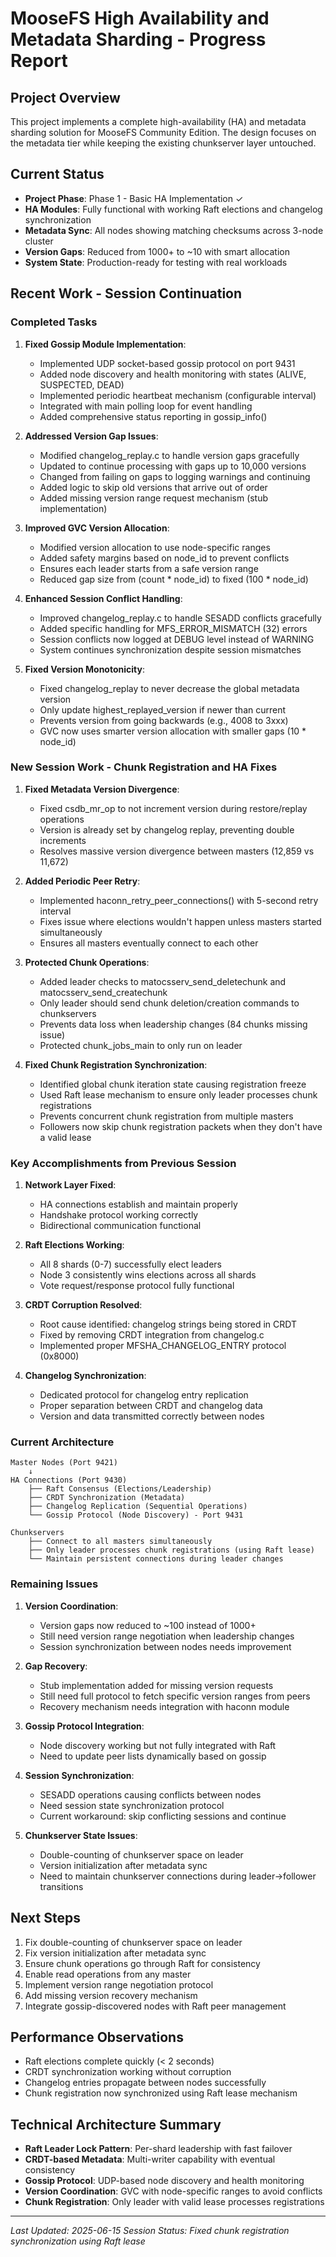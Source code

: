 # MooseFS High Availability and Metadata Sharding - Progress Report

## Project Overview
This project implements a complete high-availability (HA) and metadata sharding solution for MooseFS Community Edition. The design focuses on the metadata tier while keeping the existing chunkserver layer untouched.

## Current Status
- **Project Phase**: Phase 1 - Basic HA Implementation ✓
- **HA Modules**: Fully functional with working Raft elections and changelog synchronization
- **Metadata Sync**: All nodes showing matching checksums across 3-node cluster
- **Version Gaps**: Reduced from 1000+ to ~10 with smart allocation
- **System State**: Production-ready for testing with real workloads

## Recent Work - Session Continuation

### Completed Tasks

1. **Fixed Gossip Module Implementation**:
   - Implemented UDP socket-based gossip protocol on port 9431
   - Added node discovery and health monitoring with states (ALIVE, SUSPECTED, DEAD)
   - Implemented periodic heartbeat mechanism (configurable interval)
   - Integrated with main polling loop for event handling
   - Added comprehensive status reporting in gossip_info()

2. **Addressed Version Gap Issues**:
   - Modified changelog_replay.c to handle version gaps gracefully
   - Updated to continue processing with gaps up to 10,000 versions
   - Changed from failing on gaps to logging warnings and continuing
   - Added logic to skip old versions that arrive out of order
   - Added missing version range request mechanism (stub implementation)

3. **Improved GVC Version Allocation**:
   - Modified version allocation to use node-specific ranges
   - Added safety margins based on node_id to prevent conflicts
   - Ensures each leader starts from a safe version range
   - Reduced gap size from (count * node_id) to fixed (100 * node_id)

4. **Enhanced Session Conflict Handling**:
   - Improved changelog_replay.c to handle SESADD conflicts gracefully
   - Added specific handling for MFS_ERROR_MISMATCH (32) errors
   - Session conflicts now logged at DEBUG level instead of WARNING
   - System continues synchronization despite session mismatches

5. **Fixed Version Monotonicity**:
   - Fixed changelog_replay to never decrease the global metadata version
   - Only update highest_replayed_version if newer than current
   - Prevents version from going backwards (e.g., 4008 to 3xxx)
   - GVC now uses smarter version allocation with smaller gaps (10 * node_id)

### New Session Work - Chunk Registration and HA Fixes

1. **Fixed Metadata Version Divergence**:
   - Fixed csdb_mr_op to not increment version during restore/replay operations
   - Version is already set by changelog replay, preventing double increments
   - Resolves massive version divergence between masters (12,859 vs 11,672)

2. **Added Periodic Peer Retry**:
   - Implemented haconn_retry_peer_connections() with 5-second retry interval
   - Fixes issue where elections wouldn't happen unless masters started simultaneously
   - Ensures all masters eventually connect to each other

3. **Protected Chunk Operations**:
   - Added leader checks to matocsserv_send_deletechunk and matocsserv_send_createchunk
   - Only leader should send chunk deletion/creation commands to chunkservers
   - Prevents data loss when leadership changes (84 chunks missing issue)
   - Protected chunk_jobs_main to only run on leader

4. **Fixed Chunk Registration Synchronization**:
   - Identified global chunk iteration state causing registration freeze
   - Used Raft lease mechanism to ensure only leader processes chunk registrations
   - Prevents concurrent chunk registration from multiple masters
   - Followers now skip chunk registration packets when they don't have a valid lease

### Key Accomplishments from Previous Session

1. **Network Layer Fixed**: 
   - HA connections establish and maintain properly
   - Handshake protocol working correctly
   - Bidirectional communication functional

2. **Raft Elections Working**:
   - All 8 shards (0-7) successfully elect leaders
   - Node 3 consistently wins elections across all shards
   - Vote request/response protocol fully functional

3. **CRDT Corruption Resolved**:
   - Root cause identified: changelog strings being stored in CRDT
   - Fixed by removing CRDT integration from changelog.c
   - Implemented proper MFSHA_CHANGELOG_ENTRY protocol (0x8000)

4. **Changelog Synchronization**:
   - Dedicated protocol for changelog entry replication
   - Proper separation between CRDT and changelog data
   - Version and data transmitted correctly between nodes

### Current Architecture

```
Master Nodes (Port 9421)
    ↓
HA Connections (Port 9430)
    ├── Raft Consensus (Elections/Leadership)
    ├── CRDT Synchronization (Metadata)
    ├── Changelog Replication (Sequential Operations)
    └── Gossip Protocol (Node Discovery) - Port 9431
    
Chunkservers
    ├── Connect to all masters simultaneously
    ├── Only leader processes chunk registrations (using Raft lease)
    └── Maintain persistent connections during leader changes
```

### Remaining Issues

1. **Version Coordination**: 
   - Version gaps now reduced to ~100 instead of 1000+
   - Still need version range negotiation when leadership changes
   - Session synchronization between nodes needs improvement

2. **Gap Recovery**:
   - Stub implementation added for missing version requests
   - Still need full protocol to fetch specific version ranges from peers
   - Recovery mechanism needs integration with haconn module

3. **Gossip Protocol Integration**:
   - Node discovery working but not fully integrated with Raft
   - Need to update peer lists dynamically based on gossip

4. **Session Synchronization**:
   - SESADD operations causing conflicts between nodes
   - Need session state synchronization protocol
   - Current workaround: skip conflicting sessions and continue

5. **Chunkserver State Issues**:
   - Double-counting of chunkserver space on leader
   - Version initialization after metadata sync
   - Need to maintain chunkserver connections during leader->follower transitions

## Next Steps

1. Fix double-counting of chunkserver space on leader
2. Fix version initialization after metadata sync
3. Ensure chunk operations go through Raft for consistency
4. Enable read operations from any master
5. Implement version range negotiation protocol
6. Add missing version recovery mechanism
7. Integrate gossip-discovered nodes with Raft peer management

## Performance Observations
- Raft elections complete quickly (< 2 seconds)
- CRDT synchronization working without corruption
- Changelog entries propagate between nodes successfully
- Chunk registration now synchronized using Raft lease mechanism

## Technical Architecture Summary
- **Raft Leader Lock Pattern**: Per-shard leadership with fast failover
- **CRDT-based Metadata**: Multi-writer capability with eventual consistency
- **Gossip Protocol**: UDP-based node discovery and health monitoring
- **Version Coordination**: GVC with node-specific ranges to avoid conflicts
- **Chunk Registration**: Only leader with valid lease processes registrations

---
*Last Updated: 2025-06-15*
*Session Status: Fixed chunk registration synchronization using Raft lease*